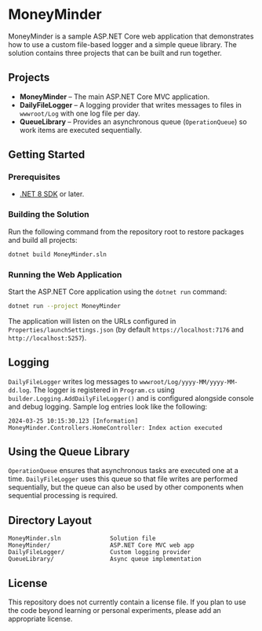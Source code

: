 # MoneyMinder

MoneyMinder is a sample ASP.NET Core web application that demonstrates how to use a custom file-based logger and a simple queue library. The solution contains three projects that can be built and run together.

## Projects

- **MoneyMinder** – The main ASP.NET Core MVC application.
- **DailyFileLogger** – A logging provider that writes messages to files in `wwwroot/Log` with one log file per day.
- **QueueLibrary** – Provides an asynchronous queue (`OperationQueue`) so work items are executed sequentially.

## Getting Started

### Prerequisites

- [.NET 8 SDK](https://dotnet.microsoft.com/download) or later.

### Building the Solution

Run the following command from the repository root to restore packages and build all projects:

```bash
dotnet build MoneyMinder.sln
```

### Running the Web Application

Start the ASP.NET Core application using the `dotnet run` command:

```bash
dotnet run --project MoneyMinder
```

The application will listen on the URLs configured in `Properties/launchSettings.json` (by default `https://localhost:7176` and `http://localhost:5257`).

## Logging

`DailyFileLogger` writes log messages to `wwwroot/Log/yyyy-MM/yyyy-MM-dd.log`. The logger is registered in `Program.cs` using `builder.Logging.AddDailyFileLogger()` and is configured alongside console and debug logging. Sample log entries look like the following:

```
2024-03-25 10:15:30.123 [Information] MoneyMinder.Controllers.HomeController: Index action executed
```

## Using the Queue Library

`OperationQueue` ensures that asynchronous tasks are executed one at a time. `DailyFileLogger` uses this queue so that file writes are performed sequentially, but the queue can also be used by other components when sequential processing is required.

## Directory Layout

```
MoneyMinder.sln              Solution file
MoneyMinder/                 ASP.NET Core MVC web app
DailyFileLogger/             Custom logging provider
QueueLibrary/                Async queue implementation
```

## License

This repository does not currently contain a license file. If you plan to use the code beyond learning or personal experiments, please add an appropriate license.

